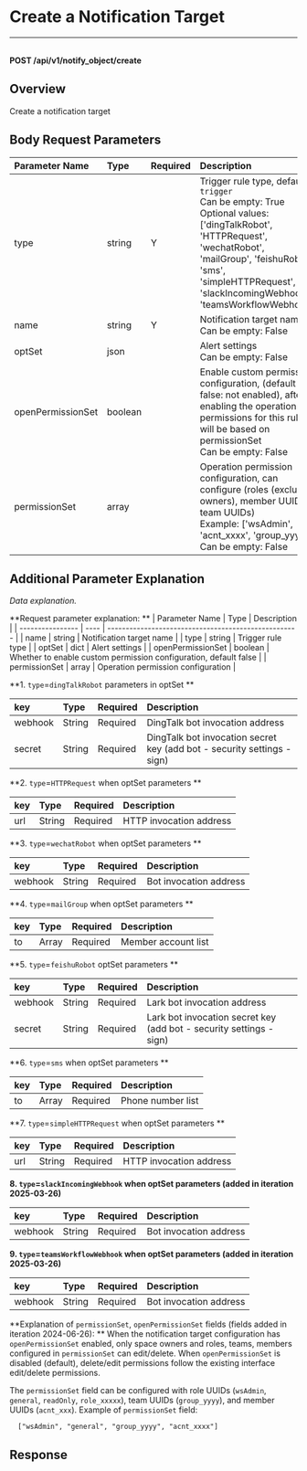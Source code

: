 # Create a Notification Target

---

<br />**POST /api/v1/notify_object/create**

## Overview
Create a notification target



## Body Request Parameters

| Parameter Name        | Type     | Required   | Description              |
|:-------------------|:-------|:-----|:----------------|
| type | string | Y | Trigger rule type, default is `trigger`<br>Can be empty: True <br>Optional values: ['dingTalkRobot', 'HTTPRequest', 'wechatRobot', 'mailGroup', 'feishuRobot', 'sms', 'simpleHTTPRequest', 'slackIncomingWebhook', 'teamsWorkflowWebhook'] <br> |
| name | string | Y | Notification target name<br>Can be empty: False <br> |
| optSet | json |  | Alert settings<br>Can be empty: False <br> |
| openPermissionSet | boolean |  | Enable custom permission configuration, (default false: not enabled), after enabling the operation permissions for this rule will be based on permissionSet<br>Can be empty: False <br> |
| permissionSet | array |  | Operation permission configuration, can configure (roles (excluding owners), member UUIDs, team UUIDs)<br>Example: ['wsAdmin', 'acnt_xxxx', 'group_yyyy'] <br>Can be empty: False <br> |

## Additional Parameter Explanation


*Data explanation.*

**Request parameter explanation: **
| Parameter Name           | Type | Description                                                 |
| ---------------- | ---- | ---------------------------------------------------- |
| name       | string | Notification target name |
| type             | string | Trigger rule type                                                 |
| optSet             | dict | Alert settings                                                 |
| openPermissionSet             | boolean | Whether to enable custom permission configuration, default false                                                 |
| permissionSet             | array | Operation permission configuration                                                 |

**1. `type`=`dingTalkRobot` parameters in optSet **

| key      | Type   | Required | Description    |
| :------- | :----- | :------- | :------------------ |
| webhook  | String | Required    | DingTalk bot invocation address |
| secret   | String | Required    | DingTalk bot invocation secret key (add bot - security settings - sign) |


**2. `type`=`HTTPRequest` when optSet parameters **

| key      | Type   | Required | Description  |
| :------- | :----- | :------- | :----------- |
| url      | String | Required | HTTP invocation address |


**3. `type`=`wechatRobot` when optSet parameters **

| key      | Type   | Required | Description  |
| :------- | :----- | :------- | :----------- |
| webhook  | String | Required    | Bot invocation address |

**4. `type`=`mailGroup` when optSet parameters **

| key      | Type   | Required | Description  |
| :------- | :----- | :------- | :----------- |
| to  | Array | Required    | Member account list |

**5. `type`=`feishuRobot` optSet parameters **

| key      | Type   | Required | Description    |
| :------- | :----- | :------- | :------------------ |
| webhook  | String | Required    | Lark bot invocation address |
| secret   | String | Required    | Lark bot invocation secret key (add bot - security settings - sign) |

**6. `type`=`sms` when optSet parameters **

 | key      | Type   | Required | Description  |
 | :------- | :----- | :------- | :----------- |
 | to  | Array | Required    | Phone number list |

**7. `type`=`simpleHTTPRequest` when optSet parameters **

| key      | Type   | Required | Description  |
| :------- | :----- | :------- | :----------- |
| url      | String | Required | HTTP invocation address |

**8. `type`=`slackIncomingWebhook` when optSet parameters (added in iteration 2025-03-26)**

| key      | Type   | Required | Description  |
| :------- | :----- | :------- | :----------- |
| webhook  | String | Required    | Bot invocation address |

**9. `type`=`teamsWorkflowWebhook` when optSet parameters (added in iteration 2025-03-26)**

| key      | Type   | Required | Description  |
| :------- | :----- | :------- | :----------- |
| webhook  | String | Required    | Bot invocation address |

**Explanation of `permissionSet`, `openPermissionSet` fields (fields added in iteration 2024-06-26): **
When the notification target configuration has `openPermissionSet` enabled, only space owners and roles, teams, members configured in `permissionSet` can edit/delete.
When `openPermissionSet` is disabled (default), delete/edit permissions follow the existing interface edit/delete permissions.

The `permissionSet` field can be configured with role UUIDs (`wsAdmin`, `general`, `readOnly`, `role_xxxxx`), team UUIDs (`group_yyyy`), and member UUIDs (`acnt_xxx`).
Example of `permissionSet` field:
```
  ["wsAdmin", "general", "group_yyyy", "acnt_xxxx"]

```






## Response
```shell
 
```